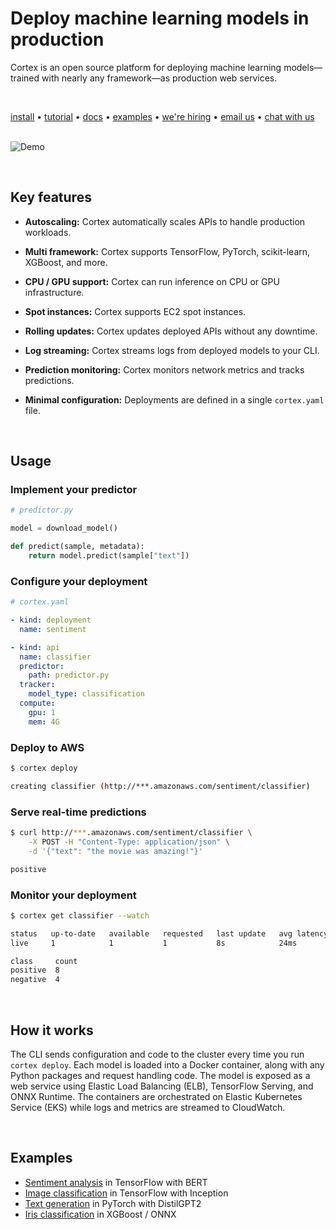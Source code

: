 # Deploy machine learning models in production

Cortex is an open source platform for deploying machine learning models—trained with nearly any framework—as production web services.

<br>

<!-- Delete on release branches -->
<!-- CORTEX_VERSION_README_MINOR -->
[install](https://www.cortex.dev/install) • [tutorial](https://www.cortex.dev/v/master/iris-classifier) • [docs](https://www.cortex.dev) • [examples](https://github.com/cortexlabs/cortex/tree/0.10/examples) • [we're hiring](https://angel.co/cortex-labs-inc/jobs) • [email us](mailto:hello@cortex.dev) • [chat with us](https://gitter.im/cortexlabs/cortex)<br><br>

<!-- Set header Cache-Control=no-cache on the S3 object metadata (see https://help.github.com/en/articles/about-anonymized-image-urls) -->
![Demo](https://d1zqebknpdh033.cloudfront.net/demo/gif/v0.8.gif)

<br>

## Key features

- **Autoscaling:** Cortex automatically scales APIs to handle production workloads.

- **Multi framework:** Cortex supports TensorFlow, PyTorch, scikit-learn, XGBoost, and more.

- **CPU / GPU support:** Cortex can run inference on CPU or GPU infrastructure.

- **Spot instances:** Cortex supports EC2 spot instances.

- **Rolling updates:** Cortex updates deployed APIs without any downtime.

- **Log streaming:** Cortex streams logs from deployed models to your CLI.

- **Prediction monitoring:** Cortex monitors network metrics and tracks predictions.

- **Minimal configuration:** Deployments are defined in a single `cortex.yaml` file.

<br>

## Usage

### Implement your predictor

```python
# predictor.py

model = download_model()

def predict(sample, metadata):
    return model.predict(sample["text"])
```

### Configure your deployment

```yaml
# cortex.yaml

- kind: deployment
  name: sentiment

- kind: api
  name: classifier
  predictor:
    path: predictor.py
  tracker:
    model_type: classification
  compute:
    gpu: 1
    mem: 4G
```

### Deploy to AWS

```bash
$ cortex deploy

creating classifier (http://***.amazonaws.com/sentiment/classifier)
```

### Serve real-time predictions

```bash
$ curl http://***.amazonaws.com/sentiment/classifier \
    -X POST -H "Content-Type: application/json" \
    -d '{"text": "the movie was amazing!"}'

positive
```

### Monitor your deployment

```bash
$ cortex get classifier --watch

status   up-to-date   available   requested   last update   avg latency
live     1            1           1           8s            24ms

class     count
positive  8
negative  4
```

<br>

## How it works

The CLI sends configuration and code to the cluster every time you run `cortex deploy`. Each model is loaded into a Docker container, along with any Python packages and request handling code. The model is exposed as a web service using Elastic Load Balancing (ELB), TensorFlow Serving, and ONNX Runtime. The containers are orchestrated on Elastic Kubernetes Service (EKS) while logs and metrics are streamed to CloudWatch.

<br>

## Examples

<!-- CORTEX_VERSION_README_MINOR x4 -->
- [Sentiment analysis](https://github.com/cortexlabs/cortex/tree/0.10/examples/tensorflow/sentiment-analysis) in TensorFlow with BERT
- [Image classification](https://github.com/cortexlabs/cortex/tree/0.10/examples/tensorflow/image-classifier) in TensorFlow with Inception
- [Text generation](https://github.com/cortexlabs/cortex/tree/0.10/examples/pytorch/text-generator) in PyTorch with DistilGPT2
- [Iris classification](https://github.com/cortexlabs/cortex/tree/0.10/examples/xgboost/iris-classifier) in XGBoost / ONNX
